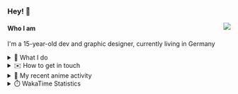 ### Hey! 👋

[<img src="https://lanyard-profile-readme.vercel.app/api/228965621478588416" align="right">](https://discord.com/users/228965621478588416)

#### Who I am

I'm a 15-year-old dev and graphic designer, currently living in Germany

<details>
  <summary>💼 What I do</summary>
  
I am currently primarily working on [taiga Bot](https://taigabot.net) and [PartydoosMedia](https://partydoosmedia.com)
I helped / am helping translate [PreMiD](https://premid.app), [Flashing Lights](https://store.steampowered.com/app/605740/Flashing_Lights__Police_Firefighting_Emergency_Services_Simulator/), [Hypixel](https://hypixel.net/), [Discord Templates](https://discordtemplates.com/), [Discord Extreme List](https://discordextremelist.xyz/), [Kitsu](https://kitsu.io/), [Minecraft](https://minecraft.net/), and [taiga Bot](https://taigabot.net) to the German language
</details>

<details>
  <summary>✉️ How to get in touch</summary>
  
> Sorted by how quickly you can expect a reply
- [Hit me up on Discord](https://discord.com/users/228965621478588416)
- [Hit me up on Hiven](https://app.hiven.io/@crugg)
- [Hit me up on Twitter](https://twitter.com/cruggdev)
- [Hit me up on Telegram](https://t.me/dennispaulus)
- [Hit me up on Instagram](https://www.instagram.com/cru.gg/)
- [Send me a mail](mailto:hello@crugg.de)
</details>


<details>
  <summary>🌸 My recent anime activity</summary>
  
<!-- ANILIST_ACTIVITY:start -->

-   📺 Plans to watch [Tamako Market](https://anilist.co/anime/16417) (19:12, 29 August 2021)
-   📺 Plans to watch [Fireworks](https://anilist.co/anime/97908) (18:50, 29 August 2021)
-   📺 Paused watching [I Want to Eat Your Pancreas](https://anilist.co/anime/99750) (20:48, 08 August 2021)
-   📺 Completed [The Pet Girl of Sakurasou](https://anilist.co/anime/13759) (21:19, 07 August 2021)
-   📺 Watched episode 1 - 23 of [The Pet Girl of Sakurasou](https://anilist.co/anime/13759) (20:55, 07 August 2021)

<!-- ANILIST_ACTIVITY:end -->
</details>

<details>
  <summary>⏱️ WakaTime Statistics</summary>

<!--START_SECTION:waka-->
```text
Week: 20 October, 2021 - 26 October, 2021

TypeScript   13 hrs 16 mins  ████████████░░░░░░░░░░░░░   48.45 % 
Vue.js       8 hrs 33 mins   ███████▓░░░░░░░░░░░░░░░░░   31.23 % 
JSON         2 hrs 20 mins   ██░░░░░░░░░░░░░░░░░░░░░░░   08.52 % 
JavaScript   1 hr 46 mins    █▓░░░░░░░░░░░░░░░░░░░░░░░   06.48 % 
Markdown     34 mins         ▓░░░░░░░░░░░░░░░░░░░░░░░░   02.07 % 
```
<!--END_SECTION:waka-->
</details>
